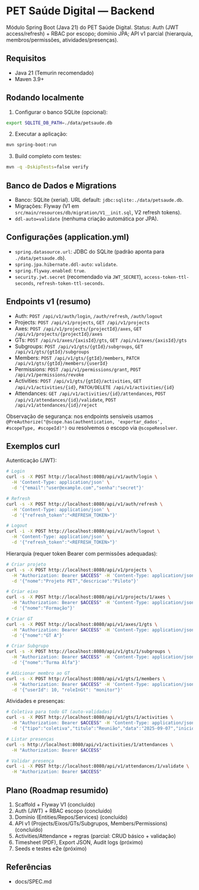 # PET Saúde Digital — Backend

Módulo Spring Boot (Java 21) do PET Saúde Digital.
Status: Auth (JWT access/refresh) + RBAC por escopo; domínio JPA; API v1 parcial (hierarquia, membros/permissões, atividades/presenças).

## Requisitos
- Java 21 (Temurin recomendado)
- Maven 3.9+

## Rodando localmente

1) Configurar o banco SQLite (opcional):

```bash
export SQLITE_DB_PATH=./data/petsaude.db
```

2) Executar a aplicação:

```bash
mvn spring-boot:run
```

3) Build completo com testes:

```bash
mvn -q -DskipTests=false verify
```

## Banco de Dados e Migrations
- Banco: SQLite (xerial). URL default: `jdbc:sqlite:./data/petsaude.db`.
- Migrações: Flyway (V1 em `src/main/resources/db/migration/V1__init.sql`, V2 refresh tokens).
- `ddl-auto=validate` (nenhuma criação automática por JPA).

## Configurações (application.yml)
- `spring.datasource.url`: JDBC do SQLite (padrão aponta para `./data/petsaude.db`).
- `spring.jpa.hibernate.ddl-auto`: `validate`.
- `spring.flyway.enabled`: `true`.
- `security.jwt.secret` (recomendado via `JWT_SECRET`), `access-token-ttl-seconds`, `refresh-token-ttl-seconds`.

## Endpoints v1 (resumo)
- Auth: `POST /api/v1/auth/login`, `/auth/refresh`, `/auth/logout`
- Projects: `POST /api/v1/projects`, `GET /api/v1/projects`
- Axes: `POST /api/v1/projects/{projectId}/axes`, `GET /api/v1/projects/{projectId}/axes`
- GTs: `POST /api/v1/axes/{axisId}/gts`, `GET /api/v1/axes/{axisId}/gts`
- Subgroups: `POST /api/v1/gts/{gtId}/subgroups`, `GET /api/v1/gts/{gtId}/subgroups`
- Members: `POST /api/v1/gts/{gtId}/members`, `PATCH /api/v1/gts/{gtId}/members/{userId}`
- Permissions: `POST /api/v1/permissions/grant`, `POST /api/v1/permissions/revoke`
- Activities: `POST /api/v1/gts/{gtId}/activities`, `GET /api/v1/activities/{id}`, `PATCH/DELETE /api/v1/activities/{id}`
- Attendances: `GET /api/v1/activities/{id}/attendances`, `POST /api/v1/attendances/{id}/validate`, `POST /api/v1/attendances/{id}/reject`

Observação de segurança: nos endpoints sensíveis usamos `@PreAuthorize("@scope.has(authentication, 'exportar_dados', #scopeType, #scopeId)")` ou resolvemos o escopo via `@scopeResolver`.

## Exemplos curl
Autenticação (JWT):

```bash
# Login
curl -s -X POST http://localhost:8080/api/v1/auth/login \
  -H 'Content-Type: application/json' \
  -d '{"email":"user@example.com","senha":"secret"}'

# Refresh
curl -s -X POST http://localhost:8080/api/v1/auth/refresh \
  -H 'Content-Type: application/json' \
  -d '{"refresh_token":"<REFRESH_TOKEN>"}'

# Logout
curl -i -X POST http://localhost:8080/api/v1/auth/logout \
  -H 'Content-Type: application/json' \
  -d '{"refresh_token":"<REFRESH_TOKEN>"}'
```

Hierarquia (requer token Bearer com permissões adequadas):

```bash
# Criar projeto
curl -s -X POST http://localhost:8080/api/v1/projects \
  -H "Authorization: Bearer $ACCESS" -H 'Content-Type: application/json' \
  -d '{"nome":"Projeto PET","descricao":"Piloto"}'

# Criar eixo
curl -s -X POST http://localhost:8080/api/v1/projects/1/axes \
  -H "Authorization: Bearer $ACCESS" -H 'Content-Type: application/json' \
  -d '{"nome":"Formação"}'

# Criar GT
curl -s -X POST http://localhost:8080/api/v1/axes/1/gts \
  -H "Authorization: Bearer $ACCESS" -H 'Content-Type: application/json' \
  -d '{"nome":"GT A"}'

# Criar Subgrupo
curl -s -X POST http://localhost:8080/api/v1/gts/1/subgroups \
  -H "Authorization: Bearer $ACCESS" -H 'Content-Type: application/json' \
  -d '{"nome":"Turma Alfa"}'

# Adicionar membro ao GT
curl -s -X POST http://localhost:8080/api/v1/gts/1/members \
  -H "Authorization: Bearer $ACCESS" -H 'Content-Type: application/json' \
  -d '{"userId": 10, "roleInGt": "monitor"}'
```

Atividades e presenças:

```bash
# Coletiva para todo GT (auto-validadas)
curl -s -X POST http://localhost:8080/api/v1/gts/1/activities \
  -H "Authorization: Bearer $ACCESS" -H 'Content-Type: application/json' \
  -d '{"tipo":"coletiva","titulo":"Reunião","data":"2025-09-07","inicio":"14:00","fim":"16:00","target":{"type":"ALL_GT"}}'

# Listar presenças
curl -s http://localhost:8080/api/v1/activities/1/attendances \
  -H "Authorization: Bearer $ACCESS"

# Validar presença
curl -i -X POST http://localhost:8080/api/v1/attendances/1/validate \
  -H "Authorization: Bearer $ACCESS"
```

## Plano (Roadmap resumido)
1. Scaffold + Flyway V1 (concluído)
2. Auth (JWT) + RBAC escopo (concluído)
3. Domínio (Entities/Repos/Services) (concluído)
4. API v1 (Projects/Eixos/GTs/Subgrupos, Members/Permissions) (concluído)
5. Activities/Attendance + regras (parcial: CRUD básico + validação)
6. Timesheet (PDF), Export JSON, Audit logs (próximo)
7. Seeds e testes e2e (próximo)

## Referências
- docs/SPEC.md
